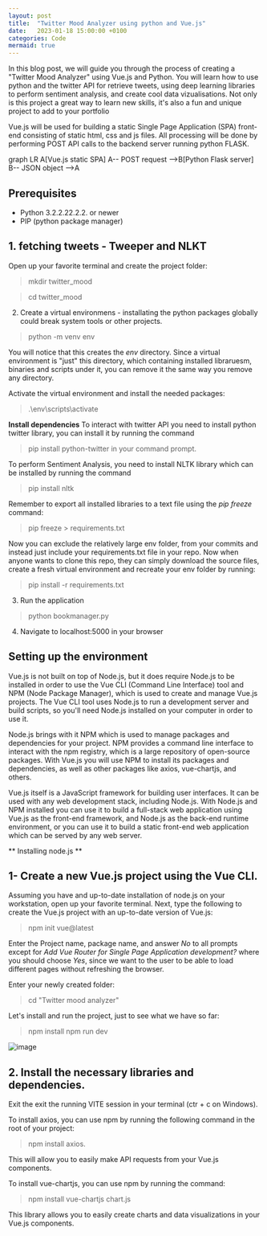 ```yaml
---
layout: post
title:  "Twitter Mood Analyzer using python and Vue.js"
date:   2023-01-18 15:00:00 +0100
categories: Code
mermaid: true
---
```

In this blog post, we will guide you through the process of creating a "Twitter Mood Analyzer" using Vue.js and Python. 
You will learn how to use python and the twitter API for retrieve tweets, using deep learning libraries to perform sentiment analysis, 
and create cool data vizualisations. 
Not only is this project a great way to learn new skills, it's also a fun and unique project to add to your portfolio

Vue.js will be used for building a static Single Page Application (SPA) front-end consisting of static html, css and js files. 
All processing will be done by performing POST API calls to the backend server running python FLASK.

<div class="mermaid">
graph LR
    A[Vue.js static SPA]
    A-- POST request -->B[Python Flask server]
    B-- JSON object -->A
</div>

## Prerequisites
* Python 3.2.2.22.2.2. or newer
* PIP (python package manager)

## 1. fetching tweets - Tweeper and NLKT
Open up your favorite terminal and create the project folder:
> mkdir twitter_mood

> cd twitter_mood

2. Create a virtual environmens - installating the python packages globally could break system tools or other projects.
> python -m venv env

You will notice that this creates the _env_ directory. Since a virtual environment is "just" this directory, which containing installed libraruesm, binaries and scripts under it, you can remove it the same way you remove any directory.

Activate the virtual environment and install the needed packages:
> .\env\scripts\activate

**Install dependencies**
To interact with twitter API you need to install python twitter library, you can install it by running the command 
> pip install python-twitter in your command prompt.

To perform Sentiment Analysis, you need to install NLTK library which can be installed by running the command 
> pip install nltk 

Remember to export all installed libraries to a text file using the _pip freeze_ command:
> pip freeze > requirements.txt

Now you can exclude the relatively large env folder, from your commits and instead just include your requirements.txt file in your repo. Now when anyone wants to clone this repo, they can simply download the source files, create a fresh virtual environment and recreate your env folder by running:
> pip install -r requirements.txt



3) Run the application
> python bookmanager.py

4) Navigate to localhost:5000 in your browser




## Setting up the environment
Vue.js is not built on top of Node.js, but it does require Node.js to be installed in order to use the Vue CLI (Command Line Interface) tool 
and NPM (Node Package Manager), which is used to create and manage Vue.js projects. The Vue CLI tool uses Node.js to run a development server
and build scripts, so you'll need Node.js installed on your computer in order to use it.

Node.js brings with it NPM which is used to manage packages and dependencies for your project. NPM provides a command line interface to
interact with the npm registry, which is a large repository of open-source packages. With Vue.js you will use NPM to install its packages and
dependencies, as well as other packages like axios, vue-chartjs, and others.

Vue.js itself is a JavaScript framework for building user interfaces. It can be used with any web development stack, including Node.js. 
With Node.js and NPM installed you can use it to build a full-stack web application using Vue.js as the front-end framework, and Node.js 
as the back-end runtime environment, or you can use it to build a static front-end web application which can be served by any web server.

** Installing node.js **

## 1- Create a new Vue.js project using the Vue CLI. 
Assuming you have and up-to-date installation of node.js on your workstation, open up your favorite terminal. Next, type the following to create the Vue.js project with an up-to-date version of Vue.js:
> npm init vue@latest

Enter the Project name, package name, and answer _No_ to all prompts except for _Add Vue Router for Single Page Application development?_ where you should choose _Yes_, since we want to the user to be able to load different pages without refreshing the browser.

Enter your newly created folder:
> cd "Twitter mood analyzer"

Let's install and run the project, just to see what we have so far:
> npm install
> npm run dev

![image](https://user-images.githubusercontent.com/115409427/213210869-5554542c-47cd-440c-a0c2-040808b7e87e.png)

## 2. Install the necessary libraries and dependencies.
Exit the exit the running VITE session in your terminal (ctr + c on Windows).

To install axios, you can use npm by running the following command in the root of your project: 
> npm install axios. 

This will allow you to easily make API requests from your Vue.js components.

To install vue-chartjs, you can use npm by running the command: 
> npm install vue-chartjs chart.js

This library allows you to easily create charts and data visualizations in your Vue.js components.







